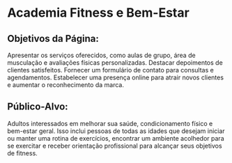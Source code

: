 # Academia Fitness e Bem-Estar

## Objetivos da Página:

  Apresentar os serviços oferecidos, como aulas de grupo, área de musculação e avaliações físicas personalizadas.
  Destacar depoimentos de clientes satisfeitos.
  Fornecer um formulário de contato para consultas e agendamentos.
  Estabelecer uma presença online para atrair novos clientes e aumentar o reconhecimento da marca.

## Público-Alvo:

  Adultos interessados em melhorar sua saúde, condicionamento físico e bem-estar geral. Isso inclui pessoas de todas as idades que desejam iniciar ou manter uma rotina de exercícios, encontrar um ambiente acolhedor para se exercitar e receber orientação profissional para alcançar seus objetivos de   fitness.
